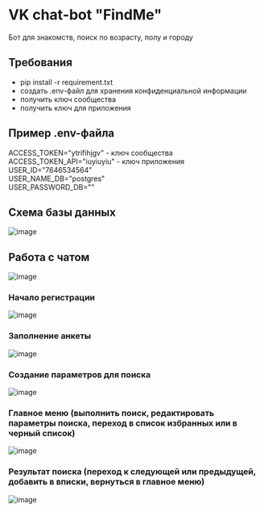 # VK chat\-bot "FindMe"
Бот для знакомств, поиск по возрасту, полу и городу

## Требования
* pip install -r requirement.txt
* создать .env-файл для хранения конфиденциальной информации
* получить ключ сообщества 
* получить ключ для приложения

## Пример .env-файла
ACCESS_TOKEN="ytrifihjgv" - ключ сообщества<br> 
ACCESS_TOKEN_API="iuyiuyiu" - ключ приложения<br>
USER_ID="7646534564"<br>
USER_NAME_DB="postgres"<br>
USER_PASSWORD_DB=""

## Схема базы данных
![image](res/scheme_db.png)

## Работа с чатом
![image](res/statechart_diagram.png)
### Начало регистрации
![image](res/registration.jpg)
### Заполнение анкеты
![image](res/questionnaire.jpg)
### Создание параметров для поиска
![image](res/criteria.jpg)
### Главное меню (выполнить поиск, редактировать параметры поиска, переход в список избранных или в черный список)
![image](res/main_menu.jpg)
### Результат поиска (переход к следующей или предыдущей, добавить в вписки, вернуться в главное меню)
![image](res/search.jpg)



